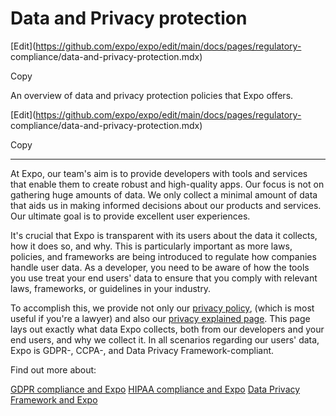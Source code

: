 # Data and Privacy protection

[Edit](https://github.com/expo/expo/edit/main/docs/pages/regulatory-
compliance/data-and-privacy-protection.mdx)

Copy

An overview of data and privacy protection policies that Expo offers.

[Edit](https://github.com/expo/expo/edit/main/docs/pages/regulatory-
compliance/data-and-privacy-protection.mdx)

Copy

* * *

At Expo, our team's aim is to provide developers with tools and services that
enable them to create robust and high-quality apps. Our focus is not on
gathering huge amounts of data. We only collect a minimal amount of data that
aids us in making informed decisions about our products and services. Our
ultimate goal is to provide excellent user experiences.

It's crucial that Expo is transparent with its users about the data it
collects, how it does so, and why. This is particularly important as more
laws, policies, and frameworks are being introduced to regulate how companies
handle user data. As a developer, you need to be aware of how the tools you
use treat your end users' data to ensure that you comply with relevant laws,
frameworks, or guidelines in your industry.

To accomplish this, we provide not only our [privacy
policy](https://expo.dev/privacy), (which is most useful if you're a lawyer)
and also our [privacy explained page](https://expo.dev/privacy-explained).
This page lays out exactly what data Expo collects, both from our developers
and your end users, and why we collect it. In all scenarios regarding our
users' data, Expo is GDPR-, CCPA-, and Data Privacy Framework-compliant.

Find out more about:

[GDPR compliance and Expo](/regulatory-compliance/gdpr) [HIPAA compliance and
Expo](/regulatory-compliance/hipaa) [Data Privacy Framework and
Expo](https://expo.dev/privacy#international-transfers)

